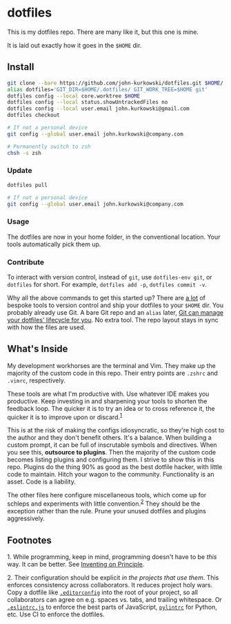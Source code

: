# dotfiles

This is my dotfiles repo. There are many like it, but this one is mine.

It is laid out exactly how it goes in the `$HOME` dir.

## Install

```zsh
git clone --bare https://github.com/john-kurkowski/dotfiles.git $HOME/.dotfiles
alias dotfiles='GIT_DIR=$HOME/.dotfiles/ GIT_WORK_TREE=$HOME git'
dotfiles config --local core.worktree $HOME
dotfiles config --local status.showUntrackedFiles no
dotfiles config --local user.email john.kurkowski@gmail.com
dotfiles checkout

# If not a personal device
git config --global user.email john.kurkowski@company.com

# Permanently switch to zsh
chsh -s zsh
```

### Update

```zsh
dotfiles pull

# If not a personal device
git config --global user.email john.kurkowski@company.com
```

### Usage

The dotfiles are now in your home folder, in the conventional location. Your
tools automatically pick them up.

### Contribute

To interact with version control, instead of `git`, use `dotfiles-env git`, or
`dotfiles` for short. For example, `dotfiles add -p`, `dotfiles commit -v`.

Why all the above commands to get this started up? There are [a lot][GitHub
does dotfiles] of bespoke tools to version control and ship your dotfiles to
your `$HOME` dir. You probably already use Git. A bare Git repo and an `alias`
later, [Git can manage your dotfiles' lifecycle for you][The best way to store
your dotfiles]. No extra tool. The repo layout stays in sync with how the files
are used.

## What's Inside

My development workhorses are the terminal and Vim. They make up the majority
of the custom code in this repo. Their entry points are `.zshrc` and `.vimrc`,
respectively.

These tools are what I'm productive with. Use whatever IDE makes you
productive. Keep investing in and sharpening your tools to shorten the feedback
loop. The quicker it is to try an idea or to cross reference it, the quicker it
is to improve upon or discard.<sup>[1](#1)</sup>

This is at the risk of making the configs idiosyncratic, so they're high cost
to the author and they don't benefit others. It's a balance. When building a
custom prompt, it can be full of inscrutable symbols and directives. When you
see this, **outsource to plugins**. Then the majority of the custom code
becomes listing plugins and configuring them. I strive to show this in this
repo. Plugins do the thing 90% as good as the best dotfile hacker, with little
code to maintain. Hitch your wagon to the community. Functionality is an asset.
Code is a liability.

The other files here configure miscellaneous tools, which come up for schleps
and experiments with little convention.<sup>[2](#2)</sup> They should be the
exception rather than the rule. Prune your unused dotfiles and plugins
aggressively.

## Footnotes

<a name="1">1.</a> While programming, keep in mind, programming doesn't have to
be _this_ way. It can be better. See [Inventing on Principle].

<a name="2">2.</a> Their configuration should be explicit _in the projects that
use them_. This enforces consistency across collaborators. It reduces project
holy wars. Copy a dotfile like [`.editorconfig`][EditorConfig] into the root of
your project, so all collaborators can agree on e.g. spaces vs. tabs, and
trailing whitespace. Or [`.eslintrc.js`][ESLint] to enforce the best parts of
JavaScript, [`pylintrc`][Pylint] for Python, etc. Use CI to enforce the
dotfiles.

[EditorConfig]: https://editorconfig.org/
[ESLint]: https://eslint.org/
[GitHub does dotfiles]: https://dotfiles.github.io/
[Inventing on Principle]: https://vimeo.com/36579366
[Pylint]: https://www.pylint.org/
[The best way to store your dotfiles]: https://developer.atlassian.com/blog/2016/02/best-way-to-store-dotfiles-git-bare-repo/
